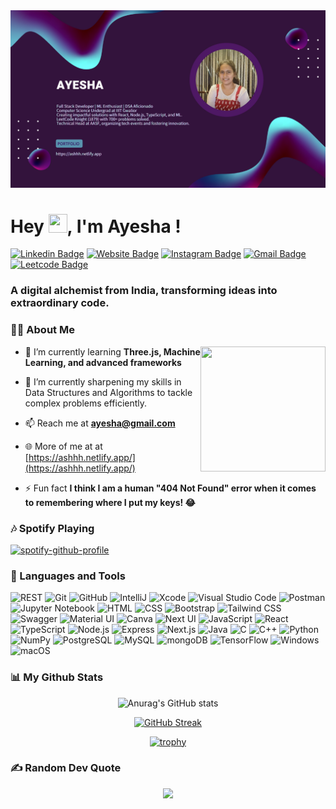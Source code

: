 <img  alt="my banner"  src="thumbnail.jpg" /> 
<h1 align="left">Hey <img src="https://github.com/TheDudeThatCode/TheDudeThatCode/blob/master/Assets/Hi.gif" width="30px" height="30px"/>, I'm Ayesha !</h1>

[![Linkedin Badge](https://img.shields.io/badge/-Linkedin-blue?style=flat&logo=Linkedin&logoColor=white&link=https://www.linkedin.com/in/ayesha19765/)](https://www.linkedin.com/in/ayesha19765/)
[![Website Badge](https://img.shields.io/badge/-ashhh.netlify.app-47CCCC?style=flat&logo=Google-Chrome&logoColor=white&link=https://ashhh.netlify.app/)](https://ashhh.netlify.app/)
[![Instagram Badge](https://img.shields.io/badge/-@ayesha19765-purple?style=flat&logo=instagram&logoColor=white&link=https://www.instagram.com/ayesha_19765/)](https://www.instagram.com/ayesha_19765/)
[![Gmail Badge](https://img.shields.io/badge/-ayesha19765-c14438?style=flat&logo=Gmail&logoColor=white&link=mailto:ayesha19765@gmail.com)](mailto:ayesha19765@gmail.com)
[![Leetcode Badge](https://img.shields.io/badge/-ayesha19765-green?style=flat&logo=Leetcode&logoColor=white&link=https://leetcode.com/u/ayesha19765/)](https://leetcode.com/u/ayesha19765/)
<h3 align="left">A digital alchemist from India, transforming ideas into extraordinary code.</h3>

### 🙋‍♂️ About Me

<img align="right" height="200rem" width="200rem" src="https://github.com/Anmol-Baranwal/Cool-GIFs-For-GitHub/assets/74038190/f5d2d866-d25c-4873-8d82-425d2c62fc2e">

- 🌱 I’m currently learning **Three.js, Machine Learning, and advanced frameworks**
  
- 🔭 I’m currently sharpening my skills in Data Structures and Algorithms to tackle complex problems efficiently.

<!-- - 👨‍💻 All of my projects are available at **** -->

- 📫 Reach me at **ayesha@gmail.com**
  
- 🌐  More of me at at [https://ashhh.netlify.app/](https://ashhh.netlify.app/)


- ⚡ Fun fact **I think I am a human "404 Not Found" error when it comes to remembering where I put my keys! 😂**

### 🎶 Spotify Playing
[![spotify-github-profile](https://spotify-github-profile.kittinanx.com/api/view?uid=wy4brrpqha9g1hr3u0v7x0p1d&cover_image=true&theme=novatorem&show_offline=false&background_color=ffffff&interchange=true&bar_color=53b14f&bar_color_cover=false)](https://spotify-github-profile.kittinanx.com/api/view?uid=wy4brrpqha9g1hr3u0v7x0p1d&redirect=true)



### 🚀 Languages and Tools

<div >
	<img width="50" src="https://raw.githubusercontent.com/marwin1991/profile-technology-icons/refs/heads/main/icons/rest.png" alt="REST" title="REST"/>
	<img width="50" src="https://raw.githubusercontent.com/marwin1991/profile-technology-icons/refs/heads/main/icons/git.png" alt="Git" title="Git"/>
	<img width="50" src="https://raw.githubusercontent.com/marwin1991/profile-technology-icons/refs/heads/main/icons/github.png" alt="GitHub" title="GitHub"/>
	<img width="50" src="https://raw.githubusercontent.com/marwin1991/profile-technology-icons/refs/heads/main/icons/intellij.png" alt="IntelliJ" title="IntelliJ"/>
	<img width="50" src="https://raw.githubusercontent.com/marwin1991/profile-technology-icons/refs/heads/main/icons/xcode.png" alt="Xcode" title="Xcode"/>
	<img width="50" src="https://raw.githubusercontent.com/marwin1991/profile-technology-icons/refs/heads/main/icons/visual_studio_code.png" alt="Visual Studio Code" title="Visual Studio Code"/>
	<img width="50" src="https://raw.githubusercontent.com/marwin1991/profile-technology-icons/refs/heads/main/icons/postman.png" alt="Postman" title="Postman"/>
	<img width="50" src="https://raw.githubusercontent.com/marwin1991/profile-technology-icons/refs/heads/main/icons/jupyter_notebook.png" alt="Jupyter Notebook" title="Jupyter Notebook"/>
	<img width="50" src="https://raw.githubusercontent.com/marwin1991/profile-technology-icons/refs/heads/main/icons/html.png" alt="HTML" title="HTML"/>
	<img width="50" src="https://raw.githubusercontent.com/marwin1991/profile-technology-icons/refs/heads/main/icons/css.png" alt="CSS" title="CSS"/>
	<img width="50" src="https://raw.githubusercontent.com/marwin1991/profile-technology-icons/refs/heads/main/icons/bootstrap.png" alt="Bootstrap" title="Bootstrap"/>
	<img width="50" src="https://raw.githubusercontent.com/marwin1991/profile-technology-icons/refs/heads/main/icons/tailwind_css.png" alt="Tailwind CSS" title="Tailwind CSS"/>
	<img width="50" src="https://raw.githubusercontent.com/marwin1991/profile-technology-icons/refs/heads/main/icons/swagger.png" alt="Swagger" title="Swagger"/>
	<img width="50" src="https://raw.githubusercontent.com/marwin1991/profile-technology-icons/refs/heads/main/icons/material_ui.png" alt="Material UI" title="Material UI"/>
	<img width="50" src="https://raw.githubusercontent.com/marwin1991/profile-technology-icons/refs/heads/main/icons/canva.png" alt="Canva" title="Canva"/>
	<img width="50" src="https://raw.githubusercontent.com/marwin1991/profile-technology-icons/refs/heads/main/icons/next_ui.png" alt="Next UI" title="Next UI"/>
	<img width="50" src="https://raw.githubusercontent.com/marwin1991/profile-technology-icons/refs/heads/main/icons/javascript.png" alt="JavaScript" title="JavaScript"/>
	<img width="50" src="https://raw.githubusercontent.com/marwin1991/profile-technology-icons/refs/heads/main/icons/react.png" alt="React" title="React"/>
	<img width="50" src="https://raw.githubusercontent.com/marwin1991/profile-technology-icons/refs/heads/main/icons/typescript.png" alt="TypeScript" title="TypeScript"/>
	<img width="50" src="https://raw.githubusercontent.com/marwin1991/profile-technology-icons/refs/heads/main/icons/node_js.png" alt="Node.js" title="Node.js"/>
	<img width="50" src="https://raw.githubusercontent.com/marwin1991/profile-technology-icons/refs/heads/main/icons/express.png" alt="Express" title="Express"/>
	<img width="50" src="https://raw.githubusercontent.com/marwin1991/profile-technology-icons/refs/heads/main/icons/next_js.png" alt="Next.js" title="Next.js"/>
	<img width="50" src="https://raw.githubusercontent.com/marwin1991/profile-technology-icons/refs/heads/main/icons/java.png" alt="Java" title="Java"/>
	<img width="50" src="https://raw.githubusercontent.com/marwin1991/profile-technology-icons/refs/heads/main/icons/c.png" alt="C" title="C"/>
	<img width="50" src="https://raw.githubusercontent.com/marwin1991/profile-technology-icons/refs/heads/main/icons/c++.png" alt="C++" title="C++"/>
	<img width="50" src="https://raw.githubusercontent.com/marwin1991/profile-technology-icons/refs/heads/main/icons/python.png" alt="Python" title="Python"/>
	<img width="50" src="https://raw.githubusercontent.com/marwin1991/profile-technology-icons/refs/heads/main/icons/numpy.png" alt="NumPy" title="NumPy"/>
	<img width="50" src="https://raw.githubusercontent.com/marwin1991/profile-technology-icons/refs/heads/main/icons/postgresql.png" alt="PostgreSQL" title="PostgreSQL"/>
	<img width="50" src="https://raw.githubusercontent.com/marwin1991/profile-technology-icons/refs/heads/main/icons/mysql.png" alt="MySQL" title="MySQL"/>
	<img width="50" src="https://raw.githubusercontent.com/marwin1991/profile-technology-icons/refs/heads/main/icons/mongodb.png" alt="mongoDB" title="mongoDB"/>
	<img width="50" src="https://raw.githubusercontent.com/marwin1991/profile-technology-icons/refs/heads/main/icons/tensorflow.png" alt="TensorFlow" title="TensorFlow"/>
	<img width="50" src="https://raw.githubusercontent.com/marwin1991/profile-technology-icons/refs/heads/main/icons/windows.png" alt="Windows" title="Windows"/>
	<img width="50" src="https://raw.githubusercontent.com/marwin1991/profile-technology-icons/refs/heads/main/icons/macos.png" alt="macOS" title="macOS"/>
</div>



### 📊 My Github Stats
<div display="flex" align="center">

![Anurag's GitHub stats](https://github-readme-stats.vercel.app/api?username=ayesha19765&show_icons=true&theme=tokyonight)

[![GitHub Streak](https://github-readme-streak-stats.herokuapp.com?user=ayesha19765&theme=tokyonight)](https://git.io/streak-stats)

[![trophy](https://github-profile-trophy.vercel.app/?username=ayesha19765&theme=radical)](https://github-profile-trophy.vercel.app/?username=ayesha19765&theme=radical)

 </div>


### ✍️ Random Dev Quote
<div align="center">
<a href="https://quotes-github-readme.vercel.app/api?type=horizontal&theme=radical">
    <img src="https://quotes-github-readme.vercel.app/api?type=horizontal&theme=radical">
</a>
</div>


<!-- 
 <div align="center">   
<a href="https://github.com/ayushboraeg28/github-profile-views-counter">
    <img src="https://komarev.com/ghpvc/?username=ayesha19765">
</a>
  </div> -->


